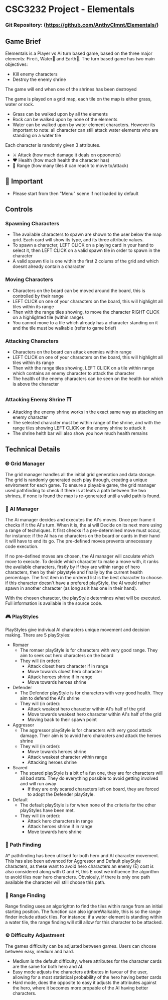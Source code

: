 # CSC3232 Project - Elementals

### Git Repository: (https://github.com/AnthyClmnt/Elementals/)

## Game Brief 
Elementals is a Player vs Ai turn based game, based on the three major elements: Fire🔥, Water🌊 and Earth🌿. The turn based game has two main objectives:

- Kill enemy characters
- Destroy the enemy shrine

The game will end when one of the shrines has been destroyed

The game is played on a grid map, each tile on the map is either grass, water or rock. 

- Grass can be walked upon by all the elements
- Rock can be walked upon by none of the elements
- Water can be walked upon by water element characters. However its important to note: all character can still attack water elements who are standing on a water tile 

Each character is randomly given 3 attributes.

- ⚔ Attack (how much damage it deals on opponents)
- ❤ Health (how much health the character has)
- 🎯 Range (how many tiles it can reach to move to/attack)

## 🚨 Important

- Please start from then "Menu" scene if not loaded by default

## Controls

### Spawning Characters
- The available characters to spawn are shown to the user below the map grid. Each card will show its type, and its three attribute values.
- To spawn a character, LEFT CLICK on a playing card in your hand to select it, then LEFT CLICK on a valid spawn tile in order to spawn in the character
- A valid spawn tile is one within the first 2 colums of the grid and which doesnt already contain a character

### Moving Characters
- Characters on the board can be moved around the board, this is controlled by their range
- LEFT CLICK on one of your characters on the board, this will highlight all tiles within its range
- Then with the range tiles showing, to move the character RIGHT CLICK on a highlighted tile (within range).
- You cannot move to a tile which already has a character standing on it and the tile must be walkable (refer to game brief)

### Attacking Characters 
- Characters on the board can attack enemies within range
- LEFT CLICK on one of your characters on the board, this will highlight all tiles within its range
- Then with the range tiles showing, LEFT CLICK on a tile within range which contains an enemy character to attack the character
- The health of the enemy characters can be seen on the health bar which is above the character

### Attacking Enemy Shrine ⛩
- Attacking the enemy shrine works in the exact same way as attacking an enemy character
- The selected character must be within range of the shrine, and with the range tiles showing LEFT CLICK on the enemy shrine to attack it
- The shrine helth bar will also show you how much health remains



## Technical Details

### 🌐 Grid Manager
The grid manager handles all the initial grid generation and data storage. The grid is randomly generated each play through, creating a unique enviroment for each game. To ensure a playable game, the grid manager used pathfinding to check if there is at leats a path between the two shrines, if none is found the map is re-generated until a valid path is found.

### 🤖 AI Manager
The Ai manager decides and executes the AI's moves. Once per frame it checks if it the AI's turn. When it is, the ai will Decide on its next more using a range of techniques. It first checks if a pre-determined move must occur, for instance: if the AI has no characters on the board or cards in their hand it will have to end its go. The pre-defined moves prevents unnecessary code execution. 

If no pre-defined moves are chosen, the AI manager will caculate which move to execute. To decide which character to make a move with, it ranks the available characters, firstly by if they are within range of hero characters, then by their playstyle and finally by the current health percentage. The first item in the ordered list is the best character to choose. if this character doesn't have a prefered playStyle, the AI would rather spawn in another character (as long as it has one in their hand).

With the chosen character, the playStyle determines what will be executed. Full information is available in the source code.

### 🎮 PlayStyles
PlayStyles give indiviual AI characters unique movement and decision making. There are 5 playStyles:

- Romaer
    - The romaer playStyle is for characters with very good range. They aim to seek out hero characters on the board 
    - They will (in order):
        - Attack cloest hero character if in range
        - Move towards cloest hero character
        - Attack heroes shrine if in range
        - Move towards heroes shrine
- Defender
    - The Defender playStyle is for characters with very good health. They aim to defend the AI's shrine 
    - They will (in order):
        - Attack weakest hero character within AI's half of the grid
        - Move towards weakest hero character within AI's half of the grid
        - Moving back to their spawn point
- Aggressor
    - The aggressor playStyle is for characters with very good attack damage. Their aim is to avoid hero characters and attack the heroes shrine
    - They will (in order):
        - Move towards heroes shrine
        - Attack weakest character within range
        - Attacking heroes shrine
- Scared
    - The scared playStyle is a bit of a fun one, they are for characters will all bad stats. They do everything possible to avoid getting involved and will run away
        - If they are only scared characters left on board, they are forced to adopt the Defender playStyle. 
- Default
    - The default playStyle is for when none of the criteria for the other playStyles have been met. 
    - They will (in order):
        - Attack hero characters in range
        - Attack heroes shrine if in range
        - Move towards hero shrine 

### 📍 Path Finding

A* pathfinding has been utilised for both hero and AI character movement. This has also been advanced for Aggressor and Default playStyle characters, as these want to avoid hero characters an enemy (E) cost is also considered along with G and H, this E cost we influence the algorithm to avoid tiles near hero characters. Obvsiouly, if there is only one path available the character will still choose this path. 

### 🎯 Range Finding

Range finding uses an algorightm to find the tiles within range from an initial starting position. The function can also ignoreWalkable, this is so the range finder include attack tiles. For instance: if a water element is standing within a water tile, the range finding will still allow for this character to be attacked. 

### ⚙ Difficulty Adjustment

The games difficulty can be adjusted between games. Users can choose between easy, medium and hard. 

- Medium is the default difficulty, where attributes for the character cards are the same for both hero and AI. 
- Easy mode adjusts the characters attributes in favour of the user, allowing for a most statistical probability of the hero having better cards
- Hard mode, does the opposite to easy it adjusts the attributes against the hero, where it becomes more propable of the AI having better characters.
